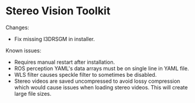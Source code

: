 # Stereo Vision Toolkit

Changes:
- Fix missing I3DRSGM in installer.

Known issues:
- Requires manual restart after installation.
- ROS perception YAML's data arrays must be on single line in YAML file.
- WLS filter causes speckle filter to sometimes be disabled.
- Stereo videos are saved uncompressed to avoid lossy compression which would cause issues when loading stereo videos. This will create large file sizes.
